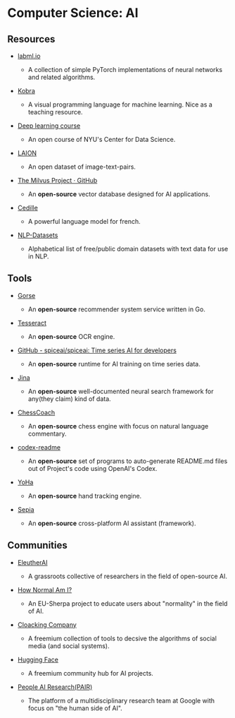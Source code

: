 # Computer Science: AI

## Resources

- [labml.io](https://nn.labml.ai)
  
   - A collection of simple PyTorch implementations of neural networks and related algorithms.

- [Kobra](https://kobra.dev)
  
   - A visual programming language for machine learning. Nice as a teaching resource.

- [Deep learning course](https://atcold.github.io/NYU-DLSP21)
  
   - An open course of NYU's Center for Data Science.

- [LAION](https://laion.ai/laion-400-open-dataset)
  
   - An open dataset of image-text-pairs.

- [The Milvus Project · GitHub](https://github.com/milvus-io)
  
   - An **open-source** vector database designed for AI applications.

- [Cedille](https://en.cedille.ai)
  
   - A powerful language model for french.

- [NLP-Datasets](https://github.com/niderhoff/nlp-datasets)
  
   - Alphabetical list of free/public domain datasets with text data for use in NLP.

## Tools

* [Gorse](https://github.com/zhenghaoz/gorse)
  
   * An **open-source** recommender system service written in Go.

* [Tesseract](https://github.com/tesseract-ocr/tesseract/tree/master)
  
   * An **open-source** OCR engine.

* [GitHub - spiceai/spiceai: Time series AI for developers](https://github.com/spiceai/spiceai)
  
   * An **open-source** runtime for AI training on time series data.

* [Jina](https://github.com/jina-ai/jina)
  
   * An **open-source** well-documented neural search framework for any(they claim) kind of data.

* [ChessCoach](https://github.com/chrisbutner/ChessCoach)
  
   * An **open-source** chess engine with focus on natural language commentary.

* [codex-readme](https://github.com/tom-doerr/codex-readme)
  
   * An **open-source** set of programs to auto-generate README.md files out of Project's code using  OpenAI's Codex.

* [YoHa](https://github.com/handtracking-io/yoha)
  
   * An **open-source** hand tracking engine.

* [Sepia](https://sepia-framework.github.io)
  
   - An **open-source** cross-platform AI assistant (framework).

## Communities

* [EleutherAI](https://www.eleuther.ai)
  
   * A grassroots collective of researchers in the field of open-source AI.

* [How Normal Am I?](https://www.hownormalami.eu)
  
   * An EU-Sherpa project to educate users about "normality" in the field of AI.

* [Cloacking Company](https://www.cloakingcompany.com)
  
   * A freemium collection of tools to decsive the algorithms of social media (and social systems).

* [Hugging Face](https://huggingface.co)
  
   * A freemium community hub for AI projects.

* [People AI Research(PAIR)](https://pair.withgoogle.com)
  
   * The platform of a multidisciplinary research team at Google with focus on "the human side of AI". 
